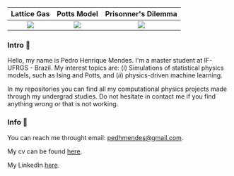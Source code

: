 Lattice Gas | Potts Model | Prisonner's Dilemma 
:-------------------------:|:-------------------------:|:-------------------------:
![](https://github.com/pedhmendes/useful-things/blob/main/figs/lattice_gas.gif) |![](https://github.com/pedhmendes/useful-things/blob/main/figs/Q10_T025_HB.gif) | ![](https://github.com/pedhmendes/useful-things/blob/main/figs/fcond_10e6.gif)

### Intro 👋
Hello, my name is Pedro Henrique Mendes. 
I'm a master student at IF-UFRGS - Brazil.
My interest topics are: (_i_) Simulations of statistical physics models, such as Ising and Potts, and (_ii_) physics-driven machine learning.


In my repositories you can find all my computational physics projects made through my undergrad studies.
Do not hesitate in contact me if you find anything wrong or that is not working.

### Info 💬
You can reach me throught email: [pedhmendes@gmail.com](mailto:pedhmendes@gmail.com).

My cv can be found [here](https://drive.google.com/file/d/1aWMOCZs1GoRFLyl7rMvK-1lG9SSBvhDi/view?usp=sharing).

My LinkedIn [here](https://www.linkedin.com/in/pedhmendes/).

<!--
### Hi there 👋
**pedhmendes/pedhmendes** is a ✨ _special_ ✨ repository because its `README.md` (this file) appears on your GitHub profile.

Here are some ideas to get you started:

- 🔭 I’m currently working on ...
- 🌱 I’m currently learning ...
- 👯 I’m looking to collaborate on ...
- 🤔 I’m looking for help with ...
- 💬 Ask me about ...
- 📫 How to reach me: ...
- 😄 Pronouns: ...
- ⚡ Fun fact: ...
-->
